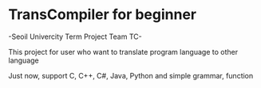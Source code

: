 # TransCompiler for beginner
-Seoil Univercity Term Project Team TC-


This project for user who want to translate program language to other language

Just now, support C, C++, C#, Java, Python and simple grammar, function
